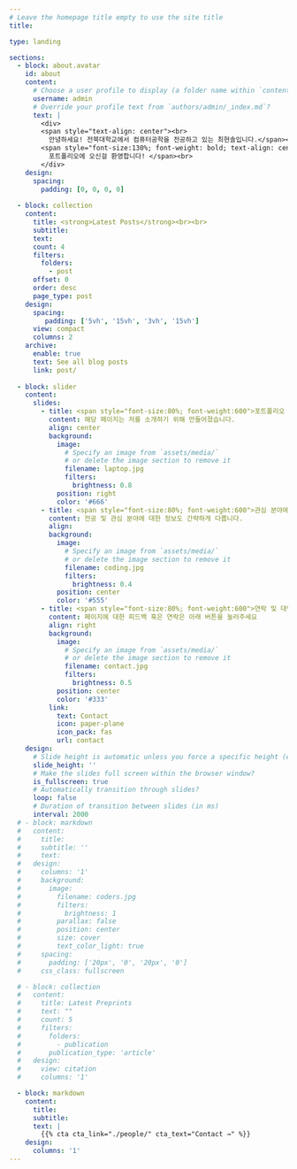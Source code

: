 ```yaml
---
# Leave the homepage title empty to use the site title
title:

type: landing

sections:
  - block: about.avatar
    id: about
    content:
      # Choose a user profile to display (a folder name within `content/authors/`)
      username: admin
      # Override your profile text from `authors/admin/_index.md`?
      text: |
        <div>
        <span style="text-align: center"><br>
          안녕하세요! 전북대학교에서 컴퓨터공학을 전공하고 있는 최현솔입니다.</span><br>
        <span style="font-size:130%; font-weight: bold; text-align: center">
          포트폴리오에 오신걸 환영합니다! </span><br>
        </div>
    design:
      spacing:
        padding: [0, 0, 0, 0]
 
  - block: collection
    content:
      title: <strong>Latest Posts</strong><br><br>
      subtitle: 
      text: 
      count: 4
      filters:
        folders:
          - post
      offset: 0
      order: desc
      page_type: post
    design:
      spacing:
         padding: ['5vh', '15vh', '3vh', '15vh']
      view: compact
      columns: 2
    archive:
      enable: true
      text: See all blog posts
      link: post/
    
  - block: slider
    content:
      slides:
        - title: <span style="font-size:80%; font-weight:600">포트폴리오 페이지 오신걸 환영합니다!</span>
          content: 해당 페이지는 저를 소개하기 위해 만들어졌습니다.
          align: center
          background:
            image:
              # Specify an image from `assets/media/`
              # or delete the image section to remove it
              filename: laptop.jpg
              filters:
                brightness: 0.8
            position: right
            color: '#666'
        - title: <span style="font-size:80%; font-weight:600">관심 분야에 대한 정보</span>
          content: 전공 및 관심 분야에 대한 정보도 간략하게 다룹니다.
          align: 
          background:
            image:
              # Specify an image from `assets/media/`
              # or delete the image section to remove it
              filename: coding.jpg
              filters:
                brightness: 0.4
            position: center
            color: '#555'
        - title: <span style="font-size:80%; font-weight:600">연락 및 대면</span>
          content: 페이지에 대한 피드백 혹은 연락은 아래 버튼을 눌러주세요
          align: right
          background:
            image:
              # Specify an image from `assets/media/`
              # or delete the image section to remove it
              filename: contact.jpg
              filters:
                brightness: 0.5
            position: center
            color: '#333'
          link:
            text: Contact
            icon: paper-plane
            icon_pack: fas
            url: contact
    design:
      # Slide height is automatic unless you force a specific height (e.g. '400px')
      slide_height: ''
      # Make the slides full screen within the browser window?
      is_fullscreen: true
      # Automatically transition through slides?
      loop: false
      # Duration of transition between slides (in ms)
      interval: 2000
  # - block: markdown
  #   content:
  #     title:
  #     subtitle: ''
  #     text:
  #   design:
  #     columns: '1'
  #     background:
  #       image: 
  #         filename: coders.jpg
  #         filters:
  #           brightness: 1
  #         parallax: false
  #         position: center
  #         size: cover
  #         text_color_light: true
  #     spacing:
  #       padding: ['20px', '0', '20px', '0']
  #     css_class: fullscreen

  # - block: collection
  #   content:
  #     title: Latest Preprints
  #     text: ""
  #     count: 5
  #     filters:
  #       folders:
  #         - publication
  #       publication_type: 'article'
  #   design:
  #     view: citation
  #     columns: '1'

  - block: markdown
    content:
      title:
      subtitle:
      text: |
        {{% cta cta_link="./people/" cta_text="Contact →" %}}
    design:
      columns: '1'
---
```

